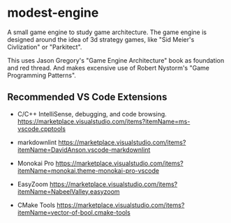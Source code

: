 # modest-engine

A small game engine to study game architecture. The game engine is designed around the idea of 3d strategy games, like "Sid Meier's Civlization" or "Parkitect".

This uses Jason Gregory's "Game Engine Architecture" book as foundation and  red thread.
And makes excensive use of Robert Nystorm's "Game Programming Patterns".

## Recommended VS Code Extensions

- C/C++ IntelliSense, debugging, and code browsing. <https://marketplace.visualstudio.com/items?itemName=ms-vscode.cpptools>

- markdownlint <https://marketplace.visualstudio.com/items?itemName=DavidAnson.vscode-markdownlint>

- Monokai Pro <https://marketplace.visualstudio.com/items?itemName=monokai.theme-monokai-pro-vscode>

- EasyZoom <https://marketplace.visualstudio.com/items?itemName=NabeelValley.easyzoom>

- CMake Tools <https://marketplace.visualstudio.com/items?itemName=vector-of-bool.cmake-tools>
